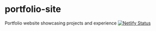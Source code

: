 # portfolio-site
Portfolio website showcasing projects and experience
[![Netlify Status](https://api.netlify.com/api/v1/badges/c81db18b-4de0-45fa-b57b-c853befdbe89/deploy-status)](https://app.netlify.com/projects/henryrobinson/deploys)
